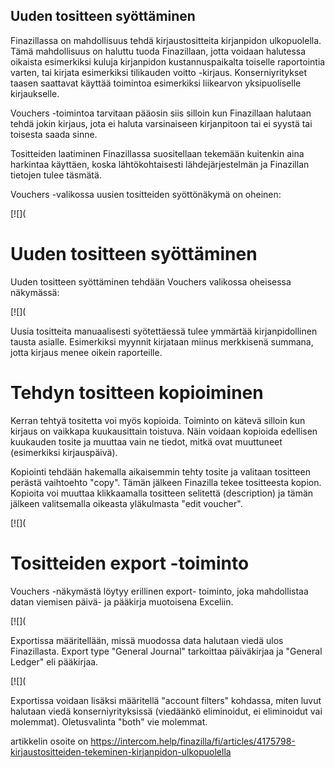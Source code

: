 ## Uuden tositteen syöttäminen

Finazillassa on mahdollisuus tehdä kirjaustositteita kirjanpidon ulkopuolella. Tämä mahdollisuus on haluttu tuoda Finazillaan, jotta voidaan halutessa oikaista esimerkiksi kuluja kirjanpidon kustannuspaikalta toiselle raportointia varten, tai kirjata esimerkiksi tilikauden voitto -kirjaus. Konserniyritykset taasen saattavat käyttää toimintoa esimerkiksi liikearvon yksipuoliselle kirjaukselle.

Vouchers -toimintoa tarvitaan pääosin siis silloin kun Finazillaan halutaan tehdä jokin kirjaus, jota ei haluta varsinaiseen kirjanpitoon tai ei syystä tai toisesta saada sinne.

Tositteiden laatiminen Finazillassa suositellaan tekemään kuitenkin aina harkintaa käyttäen, koska lähtökohtaisesti lähdejärjestelmän ja Finazillan tietojen tulee täsmätä.

Vouchers -valikossa uusien tositteiden syöttönäkymä on oheinen:

[![](

# Uuden tositteen syöttäminen

Uuden tositteen syöttäminen tehdään Vouchers valikossa oheisessa näkymässä:

[![](

Uusia tositteita manuaalisesti syötettäessä tulee ymmärtää kirjanpidollinen tausta asialle. Esimerkiksi myynnit kirjataan miinus merkkisenä summana, jotta kirjaus menee oikein raporteille.

# Tehdyn tositteen kopioiminen

Kerran tehtyä tositetta voi myös kopioida. Toiminto on kätevä silloin kun kirjaus on vaikkapa kuukausittain toistuva. Näin voidaan kopioida edellisen kuukauden tosite ja muuttaa vain ne tiedot, mitkä ovat muuttuneet (esimerkiksi kirjauspäivä).

Kopiointi tehdään hakemalla aikaisemmin tehty tosite ja valitaan tositteen perästä vaihtoehto "copy". Tämän jälkeen Finazilla tekee tositteesta kopion. Kopioita voi muuttaa klikkaamalla tositteen selitettä (description) ja tämän jälkeen valitsemalla oikeasta yläkulmasta "edit voucher".

[![](

# Tositteiden export -toiminto

Vouchers -näkymästä löytyy erillinen export- toiminto, joka mahdollistaa datan viemisen päivä- ja pääkirja muotoisena Exceliin.

[![](

Exportissa määritellään, missä muodossa data halutaan viedä ulos Finazillasta. Export type "General Journal" tarkoittaa päiväkirjaa ja "General Ledger" eli pääkirjaa.

[![](

Exportissa voidaan lisäksi määritellä "account filters" kohdassa, miten luvut halutaan viedä konserniyrityksissä (viedäänkö eliminoidut, ei eliminoidut vai molemmat). Oletusvalinta "both" vie molemmat.



artikkelin osoite on https://intercom.help/finazilla/fi/articles/4175798-kirjaustositteiden-tekeminen-kirjanpidon-ulkopuolella

